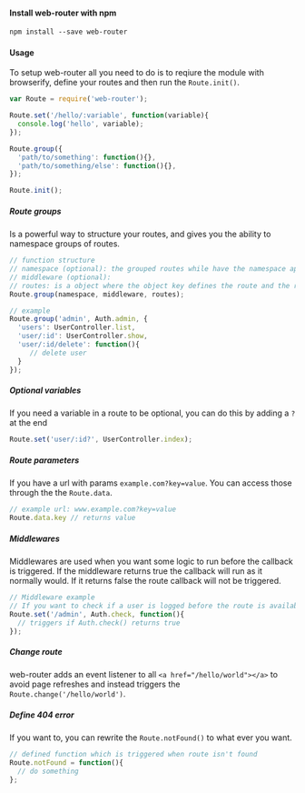 #### Install web-router with npm
```txt
npm install --save web-router
```


#### Usage
To setup web-router all you need to do is to reqiure the module with browserify, define your routes and then run the `Route.init()`.
```js
var Route = require('web-router');

Route.set('/hello/:variable', function(variable){
  console.log('hello', variable);
});

Route.group({
  'path/to/something': function(){},
  'path/to/something/else': function(){},
});

Route.init();
```

##### Route groups
Is a powerful way to structure your routes, and gives you the ability to namespace groups of routes. 

```js
// function structure
// namespace (optional): the grouped routes while have the namespace appended
// middleware (optional): 
// routes: is a object where the object key defines the route and the related function is the callback 
Route.group(namespace, middleware, routes);

// example
Route.group('admin', Auth.admin, {
  'users': UserController.list,
  'user/:id': UserController.show,
  'user/:id/delete': function(){
     // delete user
  }
});
```

##### Optional variables
If you need a variable in a route to be optional, you can do this by adding a `?` at the end
```js
Route.set('user/:id?', UserController.index);
```

##### Route parameters
If you have a url with params `example.com?key=value`. You can access those through the the `Route.data`.
```js
// example url: www.example.com?key=value
Route.data.key // returns value
```

##### Middlewares
Middlewares are used when you want some logic to run before the callback is triggered. If the middleware returns true the callback will run as it normally would. If it returns false the route callback will not be triggered.
```js
// Middleware example
// If you want to check if a user is logged before the route is available
Route.set('/admin', Auth.check, function(){
  // triggers if Auth.check() returns true
}); 
```  


##### Change route
web-router adds an event listener to all `<a href="/hello/world"></a>` to avoid page refreshes and instead triggers the `Route.change('/hello/world')`. 


##### Define 404 error
If you want to, you can rewrite the `Route.notFound()` to what ever you want.
```js
// defined function which is triggered when route isn't found
Route.notFound = function(){
  // do something
};
```

